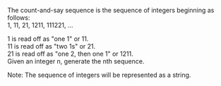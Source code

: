 The count-and-say sequence is the sequence of integers beginning as follows:  
1, 11, 21, 1211, 111221, ...

1 is read off as "one 1" or 11.  
11 is read off as "two 1s" or 21.  
21 is read off as "one 2, then one 1" or 1211.  
Given an integer n, generate the nth sequence.  

Note: The sequence of integers will be represented as a string.


